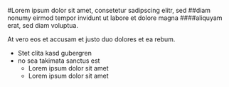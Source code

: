 #Lorem ipsum dolor sit amet, consetetur sadipscing elitr, sed
##diam nonumy eirmod tempor invidunt ut labore et dolore magna 
####aliquyam erat, sed diam voluptua.


At vero eos et accusam et justo duo dolores et ea rebum.



* Stet clita kasd gubergren
* no sea takimata sanctus est
  *  Lorem ipsum dolor sit amet
  *  Lorem ipsum dolor sit amet
